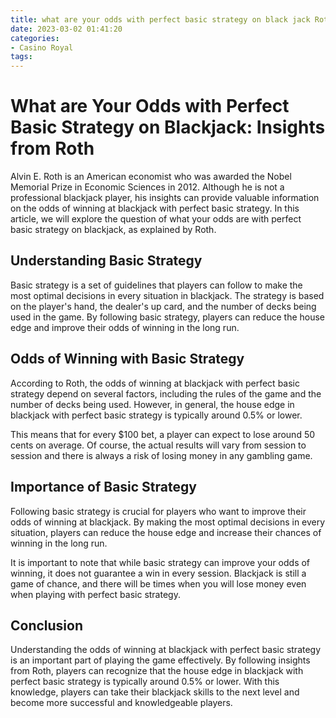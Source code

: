```yaml
---
title: what are your odds with perfect basic strategy on black jack Roth
date: 2023-03-02 01:41:20
categories:
- Casino Royal
tags:
---
```

# What are Your Odds with Perfect Basic Strategy on Blackjack: Insights from Roth

Alvin E. Roth is an American economist who was awarded the Nobel Memorial Prize in Economic Sciences in 2012. Although he is not a professional blackjack player, his insights can provide valuable information on the odds of winning at blackjack with perfect basic strategy. In this article, we will explore the question of what your odds are with perfect basic strategy on blackjack, as explained by Roth.

## Understanding Basic Strategy

Basic strategy is a set of guidelines that players can follow to make the most optimal decisions in every situation in blackjack. The strategy is based on the player's hand, the dealer's up card, and the number of decks being used in the game. By following basic strategy, players can reduce the house edge and improve their odds of winning in the long run.

## Odds of Winning with Basic Strategy

According to Roth, the odds of winning at blackjack with perfect basic strategy depend on several factors, including the rules of the game and the number of decks being used. However, in general, the house edge in blackjack with perfect basic strategy is typically around 0.5% or lower.

This means that for every $100 bet, a player can expect to lose around 50 cents on average. Of course, the actual results will vary from session to session and there is always a risk of losing money in any gambling game.

## Importance of Basic Strategy

Following basic strategy is crucial for players who want to improve their odds of winning at blackjack. By making the most optimal decisions in every situation, players can reduce the house edge and increase their chances of winning in the long run.

It is important to note that while basic strategy can improve your odds of winning, it does not guarantee a win in every session. Blackjack is still a game of chance, and there will be times when you will lose money even when playing with perfect basic strategy.

## Conclusion

Understanding the odds of winning at blackjack with perfect basic strategy is an important part of playing the game effectively. By following insights from Roth, players can recognize that the house edge in blackjack with perfect basic strategy is typically around 0.5% or lower. With this knowledge, players can take their blackjack skills to the next level and become more successful and knowledgeable players.